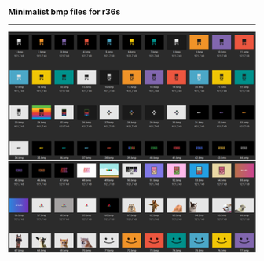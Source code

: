 ### Minimalist bmp files for r36s ###
---------------------------------------
![image1](images/1.png)
![image2](images/2.png)

